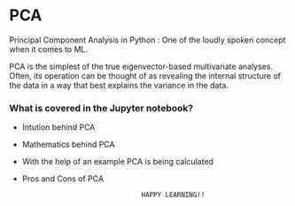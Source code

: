 # PCA
Principal Component Analysis in Python :
One of the loudly spoken concept when it comes to ML. 

PCA is the simplest of the true eigenvector-based multivariate analyses. Often, its operation can be thought of as revealing the internal structure of the data in a way that best explains the variance in the data.

###   What is covered in the Jupyter notebook?

- Intution behind PCA
- Mathematics behind PCA
- With the help of an example PCA is being calculated
- Pros and Cons of PCA


                                    HAPPY LEARNING!!
